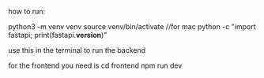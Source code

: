 how to run:

python3 -m venv venv
source venv/bin/activate           //for mac
python -c "import fastapi; print(fastapi.__version__)"

use this in the terminal to run the backend 

for the frontend you need is 
cd frontend
npm run dev
